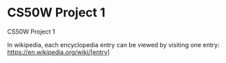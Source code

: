 # CS50W Project 1
CS50W Project 1

In wikipedia, each encyclopedia entry can be viewed by visiting one entry: https://en.wikipedia.org/wiki/[entry]